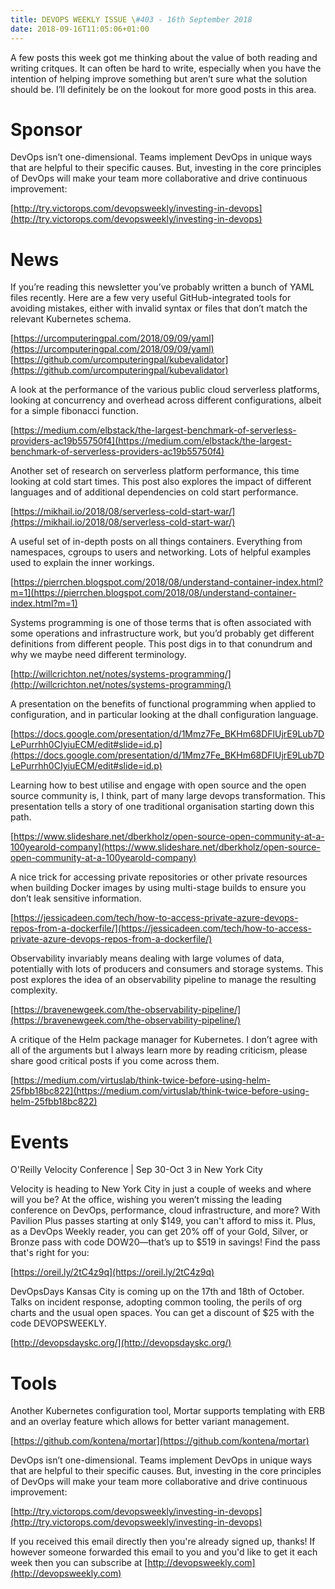 ```yaml
---
title: DEVOPS WEEKLY ISSUE \#403 - 16th September 2018 
date: 2018-09-16T11:05:06+01:00
---
```


A few posts this week got me thinking about the value of both reading and writing critques. It can often be hard to write, especially when you have the intention of helping improve something but aren’t sure what the solution should be. I’ll definitely be on the lookout for more good posts in this area.


Sponsor
======

DevOps isn’t one-dimensional. Teams implement DevOps in unique ways that are helpful to their specific causes. But, investing in the core principles of DevOps will make your team more collaborative and drive continuous improvement:

[http://try.victorops.com/devopsweekly/investing-in-devops](http://try.victorops.com/devopsweekly/investing-in-devops)


News
====

If you’re reading this newsletter you’ve probably written a bunch of YAML files recently. Here are a few very useful GitHub-integrated tools for avoiding mistakes, either with invalid syntax or files that don’t match the relevant Kubernetes schema.

[https://urcomputeringpal.com/2018/09/09/yaml](https://urcomputeringpal.com/2018/09/09/yaml)
[https://github.com/urcomputeringpal/kubevalidator](https://github.com/urcomputeringpal/kubevalidator)


A look at the performance of the various public cloud serverless platforms, looking at concurrency and overhead across different configurations, albeit for a simple fibonacci function.

[https://medium.com/elbstack/the-largest-benchmark-of-serverless-providers-ac19b55750f4](https://medium.com/elbstack/the-largest-benchmark-of-serverless-providers-ac19b55750f4)


Another set of research on serverless platform performance, this time looking at cold start times. This post also explores the impact of different languages and of additional dependencies on cold start performance.

[https://mikhail.io/2018/08/serverless-cold-start-war/](https://mikhail.io/2018/08/serverless-cold-start-war/)


A useful set of in-depth posts on all things containers. Everything from namespaces, cgroups to  users and networking. Lots of helpful examples used to explain the inner workings.

[https://pierrchen.blogspot.com/2018/08/understand-container-index.html?m=1](https://pierrchen.blogspot.com/2018/08/understand-container-index.html?m=1)


Systems programming is one of those terms that is often associated with some operations and infrastructure work, but you’d probably get different definitions from different people. This post digs in to that conundrum and why we maybe need different terminology.

[http://willcrichton.net/notes/systems-programming/](http://willcrichton.net/notes/systems-programming/)


A presentation on the benefits of functional programming when applied to configuration, and in particular looking at the dhall configuration language.

[https://docs.google.com/presentation/d/1Mmz7Fe_BKHm68DFlUjrE9Lub7DLePurrhh0CIyiuECM/edit#slide=id.p](https://docs.google.com/presentation/d/1Mmz7Fe_BKHm68DFlUjrE9Lub7DLePurrhh0CIyiuECM/edit#slide=id.p)


Learning how to best utilise and engage with open source and the open source community is, I think, part of many large devops transformation. This presentation tells a story of one traditional organisation starting down this path.

[https://www.slideshare.net/dberkholz/open-source-open-community-at-a-100yearold-company](https://www.slideshare.net/dberkholz/open-source-open-community-at-a-100yearold-company)


A nice trick for accessing private repositories or other private resources when building Docker images by using multi-stage builds to ensure you don’t leak sensitive information.

[https://jessicadeen.com/tech/how-to-access-private-azure-devops-repos-from-a-dockerfile/](https://jessicadeen.com/tech/how-to-access-private-azure-devops-repos-from-a-dockerfile/)


Observability invariably means dealing with large volumes of data, potentially with lots of producers and consumers and storage systems. This post explores the idea of an observability pipeline to manage the resulting complexity.

[https://bravenewgeek.com/the-observability-pipeline/](https://bravenewgeek.com/the-observability-pipeline/)


A critique of the Helm package manager for Kubernetes. I don’t agree with all of the arguments but I always learn more by reading criticism, please share good critical posts if you come across them.

[https://medium.com/virtuslab/think-twice-before-using-helm-25fbb18bc822](https://medium.com/virtuslab/think-twice-before-using-helm-25fbb18bc822)


Events
======

O'Reilly Velocity Conference | Sep 30-Oct 3 in New York City

Velocity is heading to New York City in just a couple of weeks and where will you be? At the office, wishing you weren’t missing the leading conference on DevOps, performance, cloud infrastructure, and more? With Pavilion Plus passes starting at only $149, you can't afford to miss it. Plus, as a DevOps Weekly reader, you can get 20% off of your Gold, Silver, or Bronze pass with code DOW20—that’s up to $519 in savings! Find the pass that's right for you:

[https://oreil.ly/2tC4z9q](https://oreil.ly/2tC4z9q)


DevOpsDays Kansas City is coming up on the 17th and 18th of October. Talks on incident response, adopting common tooling, the perils of org charts and the usual open spaces. You can get a discount of $25 with the code DEVOPSWEEKLY.

[http://devopsdayskc.org/](http://devopsdayskc.org/)


Tools
====

Another Kubernetes configuration tool, Mortar supports templating with ERB and an overlay feature which allows for better variant management.

[https://github.com/kontena/mortar](https://github.com/kontena/mortar)



DevOps isn’t one-dimensional. Teams implement DevOps in unique ways that are helpful to their specific causes. But, investing in the core principles of DevOps will make your team more collaborative and drive continuous improvement:

[http://try.victorops.com/devopsweekly/investing-in-devops](http://try.victorops.com/devopsweekly/investing-in-devops)


If you received this email directly then you're already signed up, thanks! If however someone forwarded this email to you and you'd like to get it each week then you can subscribe at [http://devopsweekly.com](http://devopsweekly.com)

